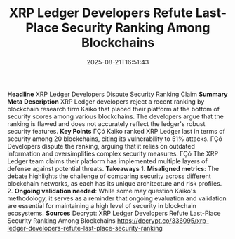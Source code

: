 ﻿---
title: "XRP Ledger Developers Refute Last-Place Security Ranking Among Blockchains"
date: "2025-08-21T16:51:43"
category: "Markets"
summary: ""
slug: "xrp ledger developers refute lastplace security ranking amon"
source_urls:
  - "https://decrypt.co/336095/xrp-ledger-developers-refute-last-place-security-ranking"
seo:
  title: "XRP Ledger Developers Refute Last-Place Security Ranking Among Blockchains | Hash n Hedge"
  description: ""
  keywords: ["news", "markets", "brief"]
---
**Headline** XRP Ledger Developers Dispute Security Ranking Claim  **Summary Meta Description** XRP Ledger developers reject a recent ranking by blockchain research firm Kaiko that placed their platform at the bottom of security scores among various blockchains. The developers argue that the ranking is flawed and does not accurately reflect the ledger's robust security features.  **Key Points**  ΓÇó Kaiko ranked XRP Ledger last in terms of security among 20 blockchains, citing its vulnerability to 51% attacks. ΓÇó Developers dispute the ranking, arguing that it relies on outdated information and oversimplifies complex security measures. ΓÇó The XRP Ledger team claims their platform has implemented multiple layers of defense against potential threats.  **Takeaways**  1. **Misaligned metrics**: The debate highlights the challenge of comparing security across different blockchain networks, as each has its unique architecture and risk profiles. 2. **Ongoing validation needed**: While some may question Kaiko's methodology, it serves as a reminder that ongoing evaluation and validation are essential for maintaining a high level of security in blockchain ecosystems.  **Sources** Decrypt: XRP Ledger Developers Refute Last-Place Security Ranking Among Blockchains https://decrypt.co/336095/xrp-ledger-developers-refute-last-place-security-ranking 
